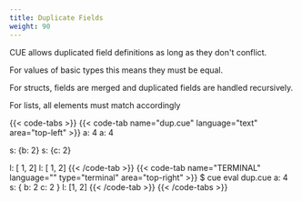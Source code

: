 ```yaml
---
title: Duplicate Fields
weight: 90
---
```


CUE allows duplicated field definitions as long as they don't conflict.

For values of basic types this means they must be equal.

For structs, fields are merged and duplicated fields are handled recursively.

For lists, all elements must match accordingly
<!-- ([we discuss open-ended lists later](/language-guide/data/lists/).) -->

{{< code-tabs >}}
{{< code-tab name="dup.cue" language="text"  area="top-left" >}}
a: 4
a: 4

s: {b: 2}
s: {c: 2}

l: [ 1, 2]
l: [ 1, 2]
{{< /code-tab >}}
{{< code-tab name="TERMINAL" language="" type="terminal" area="top-right" >}}
$ cue eval dup.cue
a: 4
s: {
    b: 2
    c: 2
}
l: [1, 2]
{{< /code-tab >}}
{{< /code-tabs >}}
